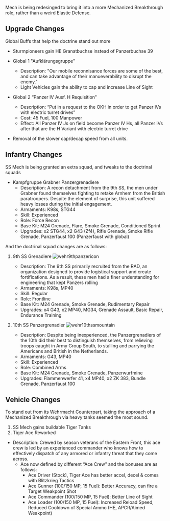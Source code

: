 Mech is being redesinged to bring it into a more Mechanized Breakthrough role, rather than a weird Elastic Defense.


## Upgrade Changes
Global Buffs that help the doctrine stand out more
  - Sturmpioneers gain HE Granatbuchse instead of Panzerbuchse 39
  - Global 1 "Aufklärungsgruppe"
      - Description: "Our mobile reconnisance forces are some of the best, and can take advantage of their manueverability to disrupt the enemy."
      - Light Vehicles gain the ability to cap and increase Line of Sight


  - Global 2 “Panzer IV Ausf. H Requisition"
      - Description: “Put in a request to the OKH in order to get Panzer IVs with electric turret drives”
      - Cost: 45 Fuel, 100 Manpower
      - Effect: All Panzer IV Js on field become Panzer IV Hs, all Panzer IVs after that are the H Variant with electric turret drive

  - Removal of the slower cap/decap speed from all units.

## Infantry Changes
SS Mech is being granted an extra squad, and tweaks to the doctrinal squads
  - Kampfgruppe Grabner Panzergrenadiere
      - Description: A recon detachment from the 9th SS, the men under Grabner found themselves fighting to retake Arnhem from the British paratroopers. Despite the element of surprise, this unit suffered heavy losses during the initial engagement.
      - Armaments: K98s, STG44
      - Skill: Experienced
      - Role: Force Recon
      - Base Kit: M24 Grenade, Flare, Smoke Grenade, Conditioned Sprint
      - Upgrades: x2 STG44, x2 G43 (Zf4), Rifle Grenade, Smoke Rifle Grenade, Panzerfaust 100 (Panzerfaust with global)

And the doctrinal squad changes are as follows:
1. 9th SS Grenadiere ![wehr9thpanzericon](https://github.com/user-attachments/assets/2f01e0d1-db1c-458d-a14a-112088178568)

      - Description: The 9th SS primarily recruited from the RAD, an organization designed to provide logistical support and create fortifications. As a result, these men had a finer understanding for engineering that kept Panzers rolling
      - Armaments: K98s, MP40
      - Skill: Regular
      - Role: Frontline
      - Base Kit: M24 Grenade, Smoke Grenade, Rudimentary Repair
      - Upgrades: x4 G43, x2 MP40, MG34, Grenade Assault, Basic Repair, Endurance Training

2. 10th SS Panzergrenadier ![wehr10thssmountain](https://github.com/user-attachments/assets/b48392d7-411b-48cb-a6db-babcff16e30e)

      - Description: Despite being inexperienced, the Panzergrenadiers of the 10th did their best to distinguish themselves, from relieving troops caught in Army Group South, to stalling and parrying the Americans and British in the Netherlands.
      - Armaments: G43, MP40
      - Skill: Experienced
      - Role: Combined Arms
      - Base Kit: M24 Grenade, Smoke Grenade, Panzerwurfmine
      - Upgrades:  Flammenwerfer 41, x4 MP40, x2 ZK 383, Bundle Grenade, Panzerfaust 100
## Vehicle Changes
To stand out from its Wehrmacht Counterpart, taking the approach of a Mechanized Breakthrough via heavy tanks seemed the most sound.
 1. SS Mech gains buildable Tiger Tanks
 2. Tiger Ace Reworked
  - Description: Crewed by season veterans of the Eastern Front, this ace crew is led by an experienced commander who knows how to effectively dispatch of any armored or infantry threat that they come across.
      - Ace now defined by different “Ace Crew” and the bonuses are as follows:
          - Ace Driver (Stock), Tiger Ace has better accel, decel & comes with Blitzkrieg Tactics
          - Ace Gunner (100/150 MP, 15 Fuel): Better Accuracy, can fire a Target Weakpoint Shot
          - Ace Commander (100/150 MP, 15 Fuel): Better Line of Sight
          - Ace Loader (100/150 MP, 15 Fuel): Increased Reload Speed, Reduced Cooldown of Special Ammo (HE, APCR/Aimed Weakpoint)

